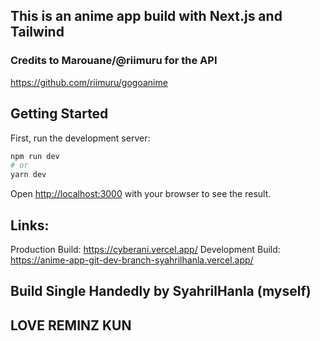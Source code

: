 ## This is an anime app build with Next.js and Tailwind
### Credits to Marouane/@riimuru for the API
https://github.com/riimuru/gogoanime

## Getting Started

First, run the development server:

```bash
npm run dev
# or
yarn dev
```

Open [http://localhost:3000](http://localhost:3000) with your browser to see the result.

## Links:
Production Build: https://cyberani.vercel.app/
Development Build: https://anime-app-git-dev-branch-syahrilhanla.vercel.app/

## Build Single Handedly by SyahrilHanla (myself)
## LOVE REMINZ KUN
